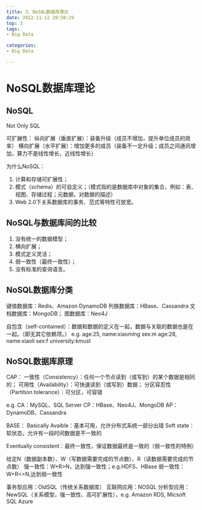 ```yaml
---
title: 3、NoSQL数据库理论
date: 2022-11-12 20:50:29
top: 3
tags:
- Big Data

categories:
- Big Data

---
```


# NoSQL数据库理论

## NoSQL

Not Only SQL


可扩展性：
纵向扩展（垂直扩展）：装备升级（成员不增加，提升单位成员的效率）
横向扩展（水平扩展）：增加更多的成员（装备不一定升级；成员之间通讯增加，算力不是线性增长，近线性增长）


为什么NoSQL：
1. 计算和存储可扩展性；
2. 模式（schema）的可自定义；（模式指的是数据库中对象的集合，例如：表、视图、存储过程；元数据，对数据的描述）
3. Web 2.0下关系数据库的事务、范式等特性可放宽。



## NoSQL与数据库间的比较

1. 没有统一的数据模型；
2. 横向扩展；
3. 模式定义灵活；
4. 弱一致性（最终一致性）；
5. 没有标准的查询语言。



## NoSQL数据库分类

键值数据库：Redis、Amazon DynamoDB
列族数据库：HBase、Cassandra
文档数据库：MongoDB；
图数据库：Neo4J

自包含（self-contained）：数据和数据的定义在一起，数据与关联的数据也是在一起。（即无其它依赖项。）
e.g. age:25, name:xiaoming sex:m
     age:28, name:xiaoli sex:f university:kmust



## NoSQL数据库原理

CAP：
一致性（Consistency）：任何一个节点读到（或写到）的某个数据是相同的；
可用性（Availability）：可快速读到（或写到）数据；
分区容忍性（Partition tolerance）：可分区，可容错

e.g.
CA：MySQL、SQL Server
CP：HBase、Neo4J、MongoDB
AP：DynamoDB、Cassandra


BASE：
Basically Avaible：基本可用，允许分布式系统一部分出错
Soft state：软状态，允许有一段时间数据是不一致的

Eventually consistent：最终一致性，保证数据最终是一致的（弱一致性的特例）


给定N（数据副本数）、W（写数据需要完成的节点数）、R（读数据需要完成的节点数）
强一致性：W+R>N，达到强一致性；e.g.HDFS、HBase
弱一致性：W+R<=N,达到弱一致性

事务型应用：OldSQL（传统关系数据库）
互联网应用：NOSQL
分析型应用：NewSQL（关系模型，强一致性、高可扩展性），e.g. Amazon RDS, Micsoft SQL Azure
